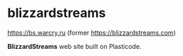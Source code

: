 # blizzardstreams

https://bs.warcry.ru (former https://blizzardstreams.com)

**BlizzardStreams** web site built on Plasticode.
